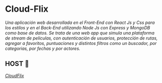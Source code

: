 # Cloud-Flix
_Una aplicación web desarrollada en el Front-End con React Js y Css para los estilos y en el Back-End utilizando Node Js con Express y MongoDB como base de datos.
Se trata de una web app que simula una plataforma de stream de peliculas, con autenticación de usuarios, protección de rutas, agregar a favoritos,
puntuaciones y distintos filtros como un buscador, por categorias, por fechas y por actores._

## HOST 🚀
_[CloudFlix](https://cloud-flix.herokuapp.com/)_
